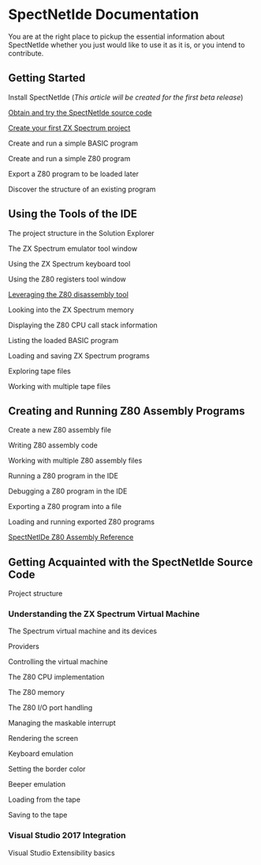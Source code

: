 # SpectNetIde Documentation

You are at the right place to pickup the essential information about SpectNetIde whether 
you just would like to use it as it is, or you intend to contribute.

## Getting Started

Install SpectNetIde (_This article will be created for the first beta release_)

[Obtain and try the SpectNetIde source code](GettingStarted/GetSpectNetIde.md)

[Create your first ZX Spectrum project](GettingStarted/CreateFirstZxSpectrumProject.md)

Create and run a simple BASIC program

Create and run a simple Z80 program

Export a Z80 program to be loaded later

Discover the structure of an existing program

## Using the Tools of the IDE

The project structure in the Solution Explorer

The ZX Spectrum emulator tool window

Using the ZX Spectrum keyboard tool

Using the Z80 registers tool window

[Leveraging the Z80 disassembly tool](IdeTools/DisassemblyToolWindow.md)

Looking into the ZX Spectrum memory

Displaying the Z80 CPU call stack information

Listing the loaded BASIC program

Loading and saving ZX Spectrum programs

Exploring tape files

Working with multiple tape files

## Creating and Running Z80 Assembly Programs

Create a new Z80 assembly file

Writing Z80 assembly code

Working with multiple Z80 assembly files

Running a Z80 program in the IDE

Debugging a Z80 program in the IDE

Exporting a Z80 program into a file

Loading and running exported Z80 programs

[SpectNetIDe Z80 Assembly Reference](Z80Assembly/Z80AssemblerReference.md)

## Getting Acquainted with the SpectNetIde Source Code

Project structure

### Understanding the ZX Spectrum Virtual Machine

The Spectrum virtual machine and its devices

Providers

Controlling the virtual machine

The Z80 CPU implementation

The Z80 memory

The Z80 I/O port handling

Managing the maskable interrupt

Rendering the screen

Keyboard emulation

Setting the border color

Beeper emulation

Loading from the tape

Saving to the tape

### Visual Studio 2017 Integration

Visual Studio Extensibility basics





